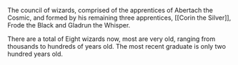 The council of wizards, comprised of the apprentices of Abertach the Cosmic, and formed by his remaining three apprentices, [[Corin the Silver]], Frode the Black and Gladrun the Whisper.

There are a total of Eight wizards now, most are very old, ranging from thousands to hundreds of years old. The most recent graduate is only two hundred years old.
